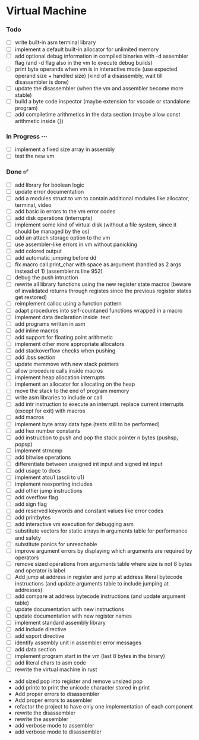 # Virtual Machine

### Todo

- [ ] write built-in asm terminal library  
- [ ] implement a default built-in allocator for unlimited memory  
- [ ] add optional debug information in compiled binaries with -d assembler flag (and -d flag also in the vm to execute debug builds)  
- [ ] print byte operands when vm is in interactive mode (use expected operand size + handled size) (kind of a disassembly, wait till disassembler is done)  
- [ ] update the disassembler (when the vm and assembler become more stable)  
- [ ] build a byte code inspector (maybe extension for vscode or standalone program)  
- [ ] add compiletime arithmetics in the data section (maybe allow const arithmetic inside {})  

### In Progress ···

- [ ] implement a fixed size array in assembly  
- [ ] test the new vm  

### Done ✅

- [ ] add library for boolean logic  
- [ ] update error documentation  
- [ ] add a modules struct to vm to contain additional modules like allocator, terminal, video  
- [ ] add basic io errors to the vm error codes  
- [ ] add disk operations (interrupts)  
- [ ] implement some kind of virtual disk (without a file system, since it should be managed by the os)  
- [ ] add an attach storage option to the vm  
- [ ] use assembler-like errors in vm without panicking  
- [ ] add colored output  
- [ ] add automatic jumping before dd  
- [ ] fix macro call print_char with space as argument (handled as 2 args instead of 1) (assembler.rs line 952)  
- [ ] debug the push intruction  
- [ ] rewrite all library functions using the new register state macros (beware of invalidated returns through registes since the previous register states get restored)  
- [ ] reimplement calloc using a function pattern  
- [ ] adapt procedures into self-countaned functions wrapped in a macro  
- [ ] implement data declaration inside .text  
- [ ] add programs written in asm  
- [ ] add inline macros  
- [ ] add support for floating point arithmetic  
- [ ] implement other more appropriate allocators  
- [ ] add stackoverflow checks when pushing  
- [ ] add .bss section  
- [ ] update memmove with new stack pointers  
- [ ] allow procedure calls inside macros  
- [ ] implement heap allocation interrupts  
- [ ] implement an allocator for allocating on the heap  
- [ ] move the stack to the end of program memory  
- [ ] write asm libraries to include or call  
- [ ] add intr instruction to execute an interrupt. replace current interrupts (except for exit) with macros  
- [ ] add macros  
- [ ] implement byte array data type (tests still to be performed)  
- [ ] add hex number constants  
- [ ] add instruction to push and pop the stack pointer n bytes (pushsp, popsp)  
- [ ] implement strncmp  
- [ ] add bitwise operations  
- [ ] differentiate between unsigned int input and signed int input  
- [ ] add usage to docs  
- [ ] implement atou1 (ascii to u1)  
- [ ] implement reexporting includes  
- [ ] add other jump instructions  
- [ ] add overflow flag  
- [ ] add sign flag  
- [ ] add reserved keywords and constant values like error codes  
- [ ] add printbytes  
- [ ] add interactive vm execution for debugging asm  
- [ ] substitute vectors for static arrays in arguments table for performance and safety  
- [ ] substitute panics for unreachable  
- [ ] improve argument errors by displaying which arguments are required by operators  
- [ ] remove sized operations from arguments table where size is not 8 bytes and operator is label  
- [ ] Add jump at address in register and jump at address literal bytecode instructions (and update arguments table to include jumping at addresses)  
- [ ] add compare at address bytecode instructions (and update argument table)  
- [ ] update documentation with new instructions  
- [ ] update documentation with new register names  
- [ ] implement standard assembly library  
- [ ] add include directive  
- [ ] add export directive  
- [ ] identify assembly unit in assembler error messages  
- [ ] add data section  
- [ ] implement program start in the vm (last 8 bytes in the binary)  
- [ ] add literal chars to asm code  
- [ ] rewrite the virtual machine in rust  
- add sized pop into register and remove unsized pop  
- add printc to print the unicode character stored in print  
- Add proper errors to disassembler  
- Add proper errors to assembler  
- refactor the project to have only one implementation of each component  
- rewrite the disassembler  
- rewrite the assembler  
- add verbose mode to assembler  
- add verbose mode to disassembler  

